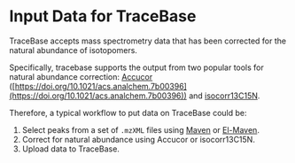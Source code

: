 # Input Data for TraceBase

TraceBase accepts mass spectrometry data that has been corrected for the natural abundance of isotopomers.

Specifically, tracebase supports the output from two popular tools for natural abundance correction: [Accucor](https://github.com/lparsons/accucor) ([https://doi.org/10.1021/acs.analchem.7b00396](https://doi.org/10.1021/acs.analchem.7b00396)) and [isocorr13C15N](https://github.com/xxing9703/isocorr13C15N).

Therefore, a typical workflow to put data on TraceBase could be:
1. Select peaks from a set of `.mzXML` files using [Maven](http://maven.princeton.edu/index.php) or [El-Maven](https://www.elucidata.io/el-maven).
2. Correct for natural abundance using Accucor or isocorr13C15N.
3. Upload data to TraceBase.







